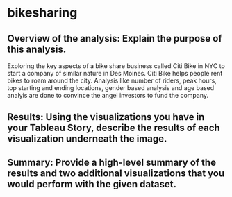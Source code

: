 # bikesharing
## Overview of the analysis: Explain the purpose of this analysis.
Exploring the key aspects of a bike share business called Citi Bike in NYC to start a company of similar nature in Des Moines. Citi Bike helps people rent bikes to roam around the city. Analysis like number of riders, peak hours, top starting and ending locations, gender based analysis and age based analyis are done to convince the angel investors to fund the company. 

## Results: Using the visualizations you have in your Tableau Story, describe the results of each visualization underneath the image.


## Summary: Provide a high-level summary of the results and two additional visualizations that you would perform with the given dataset.
